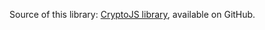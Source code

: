 Source of this library: [CryptoJS library](https://www.npmjs.com/package/crypto-js), available on GitHub.

